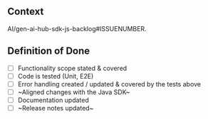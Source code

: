 ## Context

AI/gen-ai-hub-sdk-js-backlog#ISSUENUMBER.

<!-- Please provide a description of what your change does and why it is needed. -->

## Definition of Done

- [ ] Functionality scope stated & covered
- [ ] Code is tested (Unit, E2E)
- [ ] Error handling created / updated & covered by the tests above
- [ ] ~Aligned changes with the Java SDK~
- [ ] Documentation updated
- [ ] ~Release notes updated~
